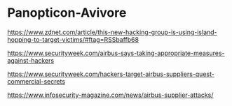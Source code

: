 # Panopticon-Avivore

https://www.zdnet.com/article/this-new-hacking-group-is-using-island-hopping-to-target-victims/#ftag=RSSbaffb68

https://www.securityweek.com/airbus-says-taking-appropriate-measures-against-hackers

https://www.securityweek.com/hackers-target-airbus-suppliers-quest-commercial-secrets

https://www.infosecurity-magazine.com/news/airbus-supplier-attacks/
